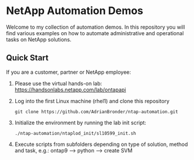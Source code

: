 # NetApp Automation Demos

Welcome to my collection of automation demos. In this repository you will find various examples on how to automate administrative and operational tasks on NetApp solutions.

## Quick Start
If you are a customer, partner or NetApp employee:

1. Please use the virtual hands-on lab:
   https://handsonlabs.netapp.com/lab/ontapapi

2. Log into the first Linux machine (rhel1) and clone this repository
   ```
   git clone https://github.com/AdrianBronder/ntap-automation.git
   ```

3. Initialize the environment by running the lab init script:
   ```
   ./ntap-automation/ntaplod_init/sl10599_init.sh
   ```

4. Execute scripts from subfolders depending on type of solution, method and task, e.g.: ontap9 --> python --> create SVM
